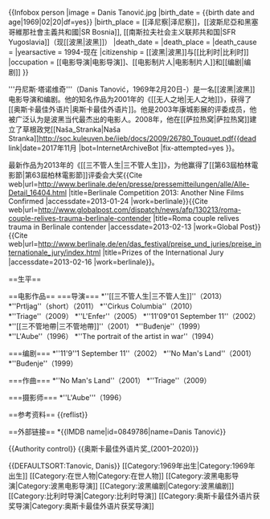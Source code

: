 {{Infobox person
|image = Danis Tanović.jpg
|birth_date = {{birth date and age|1969|02|20|df=yes}}
|birth_place = [[泽尼察|泽尼察]]，[[波斯尼亞和黑塞哥維那社會主義共和國|SR Bosnia]], [[南斯拉夫社会主义联邦共和国|SFR Yugoslavia]]（现[[波黑|波黑]]）
|death_date =
|death_place =
|death_cause =
|yearsactive = 1994-现在
|citizenship = [[波黑|波黑]]与[[比利时|比利时]]
|occupation = [[电影导演|电影导演]]、[[电影制片人|电影制片人]]和[[编剧|编剧]]
}}

'''丹尼斯·塔诺维奇'''（Danis Tanović，1969年2月20日-）是一名[[波黑|波黑]]电影导演和编剧。他的知名作品为2001年的《[[无人之地|无人之地]]》，获得了[[奥斯卡最佳外语片|奥斯卡最佳外语片]]。他是2003年康城影展的评委成员，他被广泛认为是波黑当代最杰出的电影人。2008年，他在[[萨拉热窝|萨拉热窝]]建立了草根政党[[Naša_Stranka|Naša Stranka]]<ref>http://soc.kuleuven.be/iieb/docs/2009/26780_Touquet.pdf{{dead link|date=2017年11月 |bot=InternetArchiveBot |fix-attempted=yes }}</ref>。

最新作品为2013年的《[[三不管人生|三不管人生]]》，为他赢得了[[第63屆柏林電影節|第63屆柏林電影節]]评委会大奖<ref name="Berlin">{{Cite web|url=http://www.berlinale.de/en/presse/pressemitteilungen/alle/Alle-Detail_16404.html |title=Berlinale Competition 2013: Another Nine Films Confirmed  |accessdate=2013-01-24 |work=berlinale}}</ref><ref name="globalpost">{{Cite web|url=http://www.globalpost.com/dispatch/news/afp/130213/roma-couple-relives-trauma-berlinale-contender |title=Roma couple relives trauma in Berlinale contender  |accessdate=2013-02-13 |work=Global Post}}</ref><ref name="BerlinPrizes">{{Cite web|url=http://www.berlinale.de/en/das_festival/preise_und_juries/preise_internationale_jury/index.html |title=Prizes of the International Jury |accessdate=2013-02-16 |work=berlinale}}</ref>。

==生平==

==电影作品==
===导演===
*''[[三不管人生|三不管人生]]''（2013）
*''Prtljag''（short）（2011）
*''Cirkus Columbia''（2010）
*''Triage''（2009）
*''L'Enfer''（2005）
*''11'09"01 September 11''（2002）
*''[[三不管地帶|三不管地帶]]''（2001）
*''Buđenje''（1999）
*''L'Aube''（1996）
*''The portrait of the artist in war''（1994）

===编剧===
*''11&#x27;9&#x27;&#x27;1 September 11''（2002）
*''No Man's Land''（2001）
*''Buđenje''（1999）

===作曲===
*''No Man's Land''（2001）
*''Triage''（2009）

===摄影师===
*''L'Aube'''（1996）

==参考资料==
{{reflist}}

==外部链接==
*{{IMDB name|id=0849786|name=Danis Tanović}}

{{Authority control}}
{{奥斯卡最佳外语片奖_(2001–2020)}}

{{DEFAULTSORT:Tanovic, Danis}}
[[Category:1969年出生|Category:1969年出生]]
[[Category:在世人物|Category:在世人物]]
[[Category:波黑电影导演|Category:波黑电影导演]]
[[Category:波黑编剧|Category:波黑编剧]]
[[Category:比利时导演|Category:比利时导演]]
[[Category:奥斯卡最佳外语片获奖导演|Category:奥斯卡最佳外语片获奖导演]]